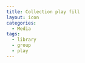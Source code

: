 ```yaml
---
title: Collection play fill
layout: icon
categories:
  - Media
tags:
  - library
  - group
  - play
---
```

